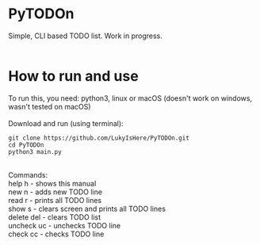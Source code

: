 # PyTODOn
Simple, CLI based TODO list. Work in progress.<br/>
<br/>
# How to run and use
To run this, you need: python3, linux or macOS (doesn't work on windows, wasn't tested on macOS) <br/> <br/>
Download and run (using terminal): 
```
git clone https://github.com/LukyIsHere/PyTODOn.git
cd PyTODOn
python3 main.py
```
<br/>
Commands:<br/>
 help        h        - shows this manual <br/>
 new         n        - adds new TODO line<br/>
 read        r        - prints all TODO lines<br/>
 show        s        - clears screen and prints all TODO lines<br/>
 delete      del      - clears TODO list<br/>
 uncheck     uc       - unchecks TODO line<br/>
 check       cc       - checks TODO line<br/>

